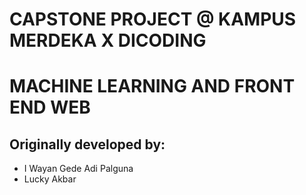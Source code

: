 # CAPSTONE PROJECT @ KAMPUS MERDEKA X DICODING
# MACHINE LEARNING AND FRONT END WEB

## Originally developed by:
- I Wayan Gede Adi Palguna
- Lucky Akbar
